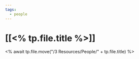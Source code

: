 ```yaml
---
tags:
  - people
---
```


# [[<% tp.file.title %>]]

<% await tp.file.move("/3 Resources/People/" + tp.file.title) %>
